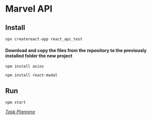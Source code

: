 # Marvel API

## Install
<code>npx createreact-app react_api_test</code>

#### Download and copy the files from the repository to the previously installed folder the new project

<code>npm install axios</code>

<code>npm install react-modal</code>

## Run

<code>npm start</code>

<a href="https://trello.com/b/9nJuxc2M/marvel-project" target="_blank">*Task Planning*</a>
